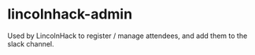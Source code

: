 # lincolnhack-admin

Used by LincolnHack to register / manage attendees, and add them to the slack channel.
